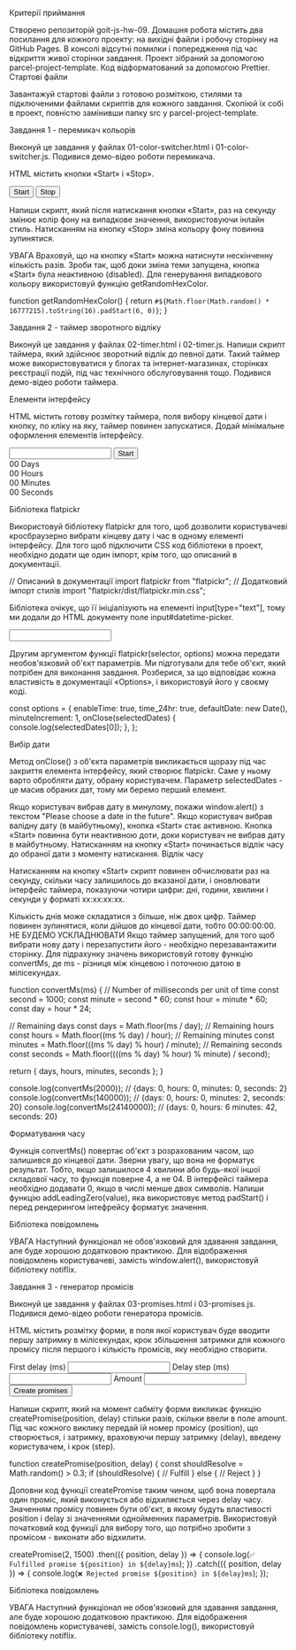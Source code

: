 Критерії приймання

Створено репозиторій goit-js-hw-09.
Домашня робота містить два посилання для кожного проекту: на вихідні файли і робочу сторінку на GitHub Pages.
В консолі відсутні помилки і попередження під час відкриття живої сторінки завдання.
Проект зібраний за допомогою parcel-project-template.
Код відформатований за допомогою Prettier.
Стартові файли

Завантажуй стартові файли з готовою розміткою, стилями та підключеними файлами скриптів для кожного завдання. Скопіюй їх собі в проект, повністю замінивши папку src у parcel-project-template.

Завдання 1 - перемикач кольорів

Виконуй це завдання у файлах 01-color-switcher.html і 01-color-switcher.js. Подивися демо-відео роботи перемикача.


HTML містить кнопки «Start» і «Stop».

<button type="button" data-start>Start</button>
<button type="button" data-stop>Stop</button>

Напиши скрипт, який після натискання кнопки «Start», раз на секунду змінює колір фону <body> на випадкове значення, використовуючи інлайн стиль. Натисканням на кнопку «Stop» зміна кольору фону повинна зупинятися.

УВАГА
Враховуй, що на кнопку «Start» можна натиснути нескінченну кількість разів. Зроби так, щоб доки зміна теми запущена, кнопка «Start» була неактивною (disabled).
Для генерування випадкового кольору використовуй функцію getRandomHexColor.

function getRandomHexColor() {
  return `#${Math.floor(Math.random() * 16777215).toString(16).padStart(6, 0)}`;
}

Завдання 2 - таймер зворотного відліку

Виконуй це завдання у файлах 02-timer.html і 02-timer.js. Напиши скрипт таймера, який здійснює зворотний відлік до певної дати. Такий таймер може використовуватися у блогах та інтернет-магазинах, сторінках реєстрації подій, під час технічного обслуговування тощо. Подивися демо-відео роботи таймера.


Елементи інтерфейсу

HTML містить готову розмітку таймера, поля вибору кінцевої дати і кнопку, по кліку на яку, таймер повинен запускатися. Додай мінімальне оформлення елементів інтерфейсу.

<input type="text" id="datetime-picker" />
<button type="button" data-start>Start</button>

<div class="timer">
  <div class="field">
    <span class="value" data-days>00</span>
    <span class="label">Days</span>
  </div>
  <div class="field">
    <span class="value" data-hours>00</span>
    <span class="label">Hours</span>
  </div>
  <div class="field">
    <span class="value" data-minutes>00</span>
    <span class="label">Minutes</span>
  </div>
  <div class="field">
    <span class="value" data-seconds>00</span>
    <span class="label">Seconds</span>
  </div>
</div>

Бібліотека flatpickr

Використовуй бібліотеку flatpickr для того, щоб дозволити користувачеві кросбраузерно вибрати кінцеву дату і час в одному елементі інтерфейсу. Для того щоб підключити CSS код бібліотеки в проект, необхідно додати ще один імпорт, крім того, що описаний в документації.

// Описаний в документації
import flatpickr from "flatpickr";
// Додатковий імпорт стилів
import "flatpickr/dist/flatpickr.min.css";

Бібліотека очікує, що її ініціалізують на елементі input[type="text"], тому ми додали до HTML документу поле input#datetime-picker.

<input type="text" id="datetime-picker" />

Другим аргументом функції flatpickr(selector, options) можна передати необов'язковий об'єкт параметрів. Ми підготували для тебе об'єкт, який потрібен для виконання завдання. Розберися, за що відповідає кожна властивість в документації «Options», і використовуй його у своєму коді.

const options = {
  enableTime: true,
  time_24hr: true,
  defaultDate: new Date(),
  minuteIncrement: 1,
  onClose(selectedDates) {
    console.log(selectedDates[0]);
  },
};

Вибір дати

Метод onClose() з об'єкта параметрів викликається щоразу під час закриття елемента інтерфейсу, який створює flatpickr. Саме у ньому варто обробляти дату, обрану користувачем. Параметр selectedDates - це масив обраних дат, тому ми беремо перший елемент.

Якщо користувач вибрав дату в минулому, покажи window.alert() з текстом "Please choose a date in the future".
Якщо користувач вибрав валідну дату (в майбутньому), кнопка «Start» стає активною.
Кнопка «Start» повинна бути неактивною доти, доки користувач не вибрав дату в майбутньому.
Натисканням на кнопку «Start» починається відлік часу до обраної дати з моменту натискання.
Відлік часу

Натисканням на кнопку «Start» скрипт повинен обчислювати раз на секунду, скільки часу залишилось до вказаної дати, і оновлювати інтерфейс таймера, показуючи чотири цифри: дні, години, хвилини і секунди у форматі xx:xx:xx:xx.

Кількість днів може складатися з більше, ніж двох цифр.
Таймер повинен зупинятися, коли дійшов до кінцевої дати, тобто 00:00:00:00.
НЕ БУДЕМО УСКЛАДНЮВАТИ
Якщо таймер запущений, для того щоб вибрати нову дату і перезапустити його - необхідно перезавантажити сторінку.
Для підрахунку значень використовуй готову функцію convertMs, де ms - різниця між кінцевою і поточною датою в мілісекундах.

function convertMs(ms) {
  // Number of milliseconds per unit of time
  const second = 1000;
  const minute = second * 60;
  const hour = minute * 60;
  const day = hour * 24;

  // Remaining days
  const days = Math.floor(ms / day);
  // Remaining hours
  const hours = Math.floor((ms % day) / hour);
  // Remaining minutes
  const minutes = Math.floor(((ms % day) % hour) / minute);
  // Remaining seconds
  const seconds = Math.floor((((ms % day) % hour) % minute) / second);

  return { days, hours, minutes, seconds };
}

console.log(convertMs(2000)); // {days: 0, hours: 0, minutes: 0, seconds: 2}
console.log(convertMs(140000)); // {days: 0, hours: 0, minutes: 2, seconds: 20}
console.log(convertMs(24140000)); // {days: 0, hours: 6 minutes: 42, seconds: 20}

Форматування часу

Функція convertMs() повертає об'єкт з розрахованим часом, що залишився до кінцевої дати. Зверни увагу, що вона не форматує результат. Тобто, якщо залишилося 4 хвилини або будь-якої іншої складової часу, то функція поверне 4, а не 04. В інтерфейсі таймера необхідно додавати 0, якщо в числі менше двох символів. Напиши функцію addLeadingZero(value), яка використовує метод padStart() і перед рендерингом інтефрейсу форматує значення.

Бібліотека повідомлень

УВАГА
Наступний функціонал не обов'язковий для здавання завдання, але буде хорошою додатковою практикою.
Для відображення повідомлень користувачеві, замість window.alert(), використовуй бібліотеку notiflix.

Завдання 3 - генератор промісів

Виконуй це завдання у файлах 03-promises.html і 03-promises.js. Подивися демо-відео роботи генератора промісів.


HTML містить розмітку форми, в поля якої користувач буде вводити першу затримку в мілісекундах, крок збільшення затримки для кожного промісу після першого і кількість промісів, яку необхідно створити.

<form class="form">
  <label>
    First delay (ms)
    <input type="number" name="delay" required />
  </label>
  <label>
    Delay step (ms)
    <input type="number" name="step" required />
  </label>
  <label>
    Amount
    <input type="number" name="amount" required />
  </label>
  <button type="submit">Create promises</button>
</form>

Напиши скрипт, який на момент сабміту форми викликає функцію createPromise(position, delay) стільки разів, скільки ввели в поле amount. Під час кожного виклику передай їй номер промісу (position), що створюється, і затримку, враховуючи першу затримку (delay), введену користувачем, і крок (step).

function createPromise(position, delay) {
  const shouldResolve = Math.random() > 0.3;
  if (shouldResolve) {
    // Fulfill
  } else {
    // Reject
  }
}

Доповни код функції createPromise таким чином, щоб вона повертала один проміс, який виконується або відхиляється через delay часу. Значенням промісу повинен бути об'єкт, в якому будуть властивості position і delay зі значеннями однойменних параметрів. Використовуй початковий код функції для вибору того, що потрібно зробити з промісом - виконати або відхилити.

createPromise(2, 1500)
  .then(({ position, delay }) => {
    console.log(`✅ Fulfilled promise ${position} in ${delay}ms`);
  })
  .catch(({ position, delay }) => {
    console.log(`❌ Rejected promise ${position} in ${delay}ms`);
  });

Бібліотека повідомлень

УВАГА
Наступний функціонал не обов'язковий для здавання завдання, але буде хорошою додатковою практикою.
Для відображення повідомлень користувачеві, замість console.log(), використовуй бібліотеку notiflix.

